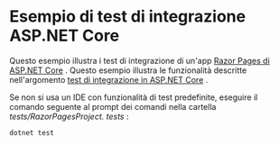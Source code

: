 # <a name="aspnet-core-integration-testing-sample"></a>Esempio di test di integrazione ASP.NET Core

Questo esempio illustra i test di integrazione di un'app [Razor Pages di ASP.NET Core](https://docs.microsoft.com/aspnet/core/mvc/razor-pages) . Questo esempio illustra le funzionalità descritte nell'argomento [test di integrazione in ASP.NET Core](https://docs.microsoft.com/aspnet/core/test/integration-tests) .

Se non si usa un IDE con funzionalità di test predefinite, eseguire il comando seguente al prompt dei comandi nella cartella *tests/RazorPagesProject. tests* :

```dotnetcli
dotnet test
```
